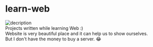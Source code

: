 # learn-web
![decription](https://img.shields.io/badge/IceAbyss-Web-red)  
Projects written while learning Web :)  
Website is very beautiful place and it can help us to show ourselves.  
But I don't have the money to buy a server. 😂
